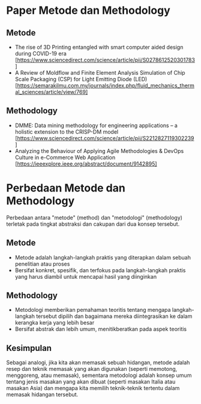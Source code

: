 # Paper Metode dan Methodology

## Metode

- The rise of 3D Printing entangled with smart computer aided design during COVID-19 era [https://www.sciencedirect.com/science/article/pii/S0278612520301783]
- A Review of Moldflow and Finite Element Analysis Simulation of Chip Scale Packaging (CSP) for Light Emitting Diode (LED) [https://semarakilmu.com.my/journals/index.php/fluid_mechanics_thermal_sciences/article/view/769]

## Methodology

- DMME: Data mining methodology for engineering applications – a holistic extension to the CRISP-DM model [https://www.sciencedirect.com/science/article/pii/S2212827119302239]
- Analyzing the Behaviour of Applying Agile Methodologies & DevOps Culture in e-Commerce Web Application [https://ieeexplore.ieee.org/abstract/document/9142895] 

# Perbedaan Metode dan Methodology

Perbedaan antara "metode" (method) dan "metodologi" (methodology) terletak pada tingkat abstraksi dan cakupan dari dua konsep tersebut.

## Metode 

- Metode adalah langkah-langkah praktis yang diterapkan dalam sebuah penelitian atau proses
- Bersifat konkret, spesifik, dan terfokus pada langkah-langkah praktis yang harus diambil untuk mencapai hasil yang diinginkan

## Methodology

- Metodologi memberikan pemahaman teoritis tentang mengapa langkah-langkah tersebut dipilih dan bagaimana mereka diintegrasikan ke dalam kerangka kerja yang lebih besar
- Bersifat abstrak dan lebih umum, menitikberatkan pada aspek teoritis

## Kesimpulan

Sebagai analogi, jika kita akan memasak sebuah hidangan, metode adalah resep dan teknik memasak yang akan digunakan (seperti memotong, menggoreng, atau memasak), 
sementara metodologi adalah konsep umum tentang jenis masakan yang akan dibuat (seperti masakan Italia atau masakan Asia) dan mengapa kita memilih teknik-teknik tertentu dalam memasak hidangan tersebut.


